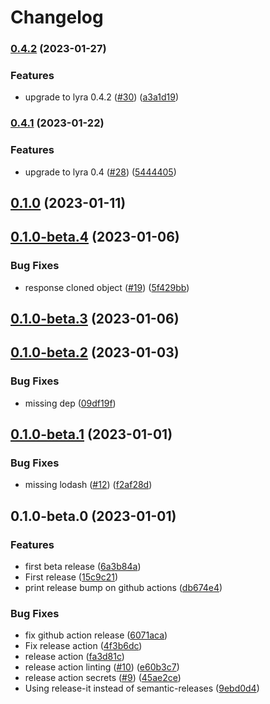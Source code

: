 # Changelog

### [0.4.2](https://github.com/paolomainardi/hugo-lyra/compare/0.4.1...0.4.2) (2023-01-27)


### Features

* upgrade to lyra 0.4.2 ([#30](https://github.com/paolomainardi/hugo-lyra/issues/30)) ([a3a1d19](https://github.com/paolomainardi/hugo-lyra/commit/a3a1d19c698f4a6310683474e84480645639422e))

### [0.4.1](https://github.com/paolomainardi/hugo-lyra/compare/0.1.0...0.4.1) (2023-01-22)


### Features

* upgrade to lyra 0.4 ([#28](https://github.com/paolomainardi/hugo-lyra/issues/28)) ([5444405](https://github.com/paolomainardi/hugo-lyra/commit/54444050c8080809bbc1013d9b68c7ff49f8ddc4))

## [0.1.0](https://github.com/paolomainardi/hugo-lyra/compare/0.1.0-beta.4...0.1.0) (2023-01-11)

## [0.1.0-beta.4](https://github.com/paolomainardi/hugo-lyra/compare/0.1.0-beta.3...0.1.0-beta.4) (2023-01-06)


### Bug Fixes

* response cloned object ([#19](https://github.com/paolomainardi/hugo-lyra/issues/19)) ([5f429bb](https://github.com/paolomainardi/hugo-lyra/commit/5f429bb658da419289f61edaadc6ad555580550a))

## [0.1.0-beta.3](https://github.com/paolomainardi/hugo-lyra/compare/0.1.0-beta.2...0.1.0-beta.3) (2023-01-06)

## [0.1.0-beta.2](https://github.com/paolomainardi/hugo-lyra/compare/0.1.0-beta.1...0.1.0-beta.2) (2023-01-03)


### Bug Fixes

* missing dep ([09df19f](https://github.com/paolomainardi/hugo-lyra/commit/09df19f8638296f1e94fe10f6795acdd59b73107))

## [0.1.0-beta.1](https://github.com/paolomainardi/hugo-lyra/compare/0.1.0-beta.0...0.1.0-beta.1) (2023-01-01)


### Bug Fixes

* missing lodash ([#12](https://github.com/paolomainardi/hugo-lyra/issues/12)) ([f2af28d](https://github.com/paolomainardi/hugo-lyra/commit/f2af28d1989002d9fbed3f2a974971c49f0ed8cf))

## 0.1.0-beta.0 (2023-01-01)


### Features

* first beta release ([6a3b84a](https://github.com/paolomainardi/hugo-lyra/commit/6a3b84a6c509d71306cbcb6d965bbfcd1c676c19))
* First release ([15c9c21](https://github.com/paolomainardi/hugo-lyra/commit/15c9c217a111b0cae9ad856fd15401dde55bae50))
* print release bump on github actions ([db674e4](https://github.com/paolomainardi/hugo-lyra/commit/db674e4a19de5aa9d945b2e3593038be16031a8d))


### Bug Fixes

* fix github action release ([6071aca](https://github.com/paolomainardi/hugo-lyra/commit/6071aca676c4e7c0bfcfd6eb91e39898ce1925df))
* Fix release action ([4f3b6dc](https://github.com/paolomainardi/hugo-lyra/commit/4f3b6dcb4bb8f40aa889b32ddb9b962589b759cd))
* release action ([fa3d81c](https://github.com/paolomainardi/hugo-lyra/commit/fa3d81c62695681ae3d0d2ef49b174be7a03bf73))
* release action linting ([#10](https://github.com/paolomainardi/hugo-lyra/issues/10)) ([e60b3c7](https://github.com/paolomainardi/hugo-lyra/commit/e60b3c7bc8be39717778ea55ef7f16b449adc759))
* release action secrets ([#9](https://github.com/paolomainardi/hugo-lyra/issues/9)) ([45ae2ce](https://github.com/paolomainardi/hugo-lyra/commit/45ae2ce5dc4a8be344b2caea3bac8a0bf5be558f))
* Using release-it instead of semantic-releases ([9ebd0d4](https://github.com/paolomainardi/hugo-lyra/commit/9ebd0d45f90159679ccd6451cd9fb3941f9f75ba))